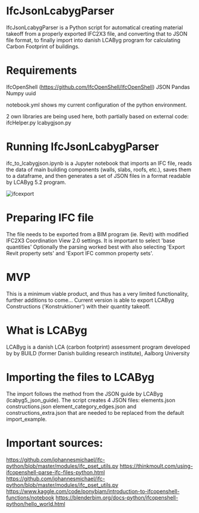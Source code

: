 # IfcJsonLcabygParser
IfcJsonLcabygParser is a Python script for automatical creating material takeoff from a properly exported IFC2X3 file, and converting that to JSON file format, to finally import into danish LCAByg program for calculating Carbon Footprint of buildings.

# Requirements
IfcOpenShell (https://github.com/IfcOpenShell/IfcOpenShell)
JSON
Pandas
Numpy
uuid

notebook.yml shows my current configuration of the python environment.

2 own libraries are being used here, both partially based on external code: 
ifcHelper.py
lcabygjson.py


# Running IfcJsonLcabygParser
ifc_to_lcabygjson.ipynb is a Jupyter notebook that imports an IFC file, reads the data of main building components (walls, slabs, roofs, etc.), saves them to a dataframe, and then generates a set of JSON files in a format readable by LCAByg 5.2 program.

![ifcexport](https://user-images.githubusercontent.com/17218693/194769242-5da42ba1-b231-4419-93b4-5e234920e6af.JPG)

# Preparing IFC file
The file needs to be exported from a BIM program (ie. Revit) with modified IFC2X3 Coordination View 2.0 settings.
It is important to select 'base quantities'
Optionally the parsing worked best with also selecting 'Export Revit property sets' and 'Export IFC common property sets'.

# MVP
This is a minimum viable product, and thus has a very limited functionality, further additions to come...
Current version is able to export LCAByg Constructions ('Konstruktioner') with their quantity takeoff.

# What is LCAByg
LCAByg is a danish LCA (carbon footprint) assessment program developed by by BUILD (former Danish building research institute), Aalborg University

# Importing the files to LCAByg
The import follows the method from the JSON guide by LCAByg (lcabyg5_json_guide). The script creates 4 JSON files: elements.json constructions.json element_category_edges.json and constructions_extra.json that are needed to be replaced from the default import_example.

# Important sources:
https://github.com/johannesmichael/ifc-python/blob/master/modules/ifc_pset_utils.py
https://thinkmoult.com/using-ifcopenshell-parse-ifc-files-python.html
https://github.com/johannesmichael/ifc-python/blob/master/modules/ifc_pset_utils.py
https://www.kaggle.com/code/ponybiam/introduction-to-ifcopenshell-functions/notebook
https://blenderbim.org/docs-python/ifcopenshell-python/hello_world.html


